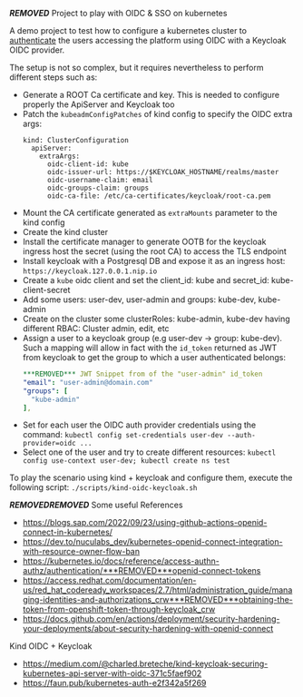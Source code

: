 ***REMOVED*** Project to play with OIDC & SSO on kubernetes

A demo project to test how to configure a kubernetes cluster to [authenticate](https://kubernetes.io/docs/reference/access-authn-authz/authentication/***REMOVED***openid-connect-tokens) the users accessing the platform
using OIDC with a Keycloak OIDC provider.

The setup is not so complex, but it requires nevertheless to perform different steps such as:
- Generate a ROOT Ca certificate and key. This is needed to configure properly the ApiServer and Keycloak too
- Patch the `kubeadmConfigPatches` of kind config to specify the OIDC extra args:
  ```
  kind: ClusterConfiguration
    apiServer:
      extraArgs:
        oidc-client-id: kube
        oidc-issuer-url: https://$KEYCLOAK_HOSTNAME/realms/master
        oidc-username-claim: email
        oidc-groups-claim: groups
        oidc-ca-file: /etc/ca-certificates/keycloak/root-ca.pem
  ```
- Mount the CA certificate generated as `extraMounts` parameter to the kind config
- Create the kind cluster
- Install the certificate manager to generate OOTB for the keycloak ingress host the secret (using the root CA) to access the TLS endpoint
- Install keycloak with a Postgresql DB and expose it as an ingress host: `https://keycloak.127.0.0.1.nip.io` 
- Create a `kube` oidc client and set the client_id: kube and secret_id: kube-client-secret
- Add some users: user-dev, user-admin and groups: kube-dev, kube-admin
- Create on the cluster some clusterRoles: kube-admin, kube-dev having different RBAC: Cluster admin, edit, etc
- Assign a user to a keycloak group (e.g user-dev -> group: kube-dev). Such a mapping will allow in fact with the `id_token` returned as JWT from keycloak to get the group to which a user authenticated belongs:
  ```yaml
  ***REMOVED*** JWT Snippet from of the "user-admin" id_token
  "email": "user-admin@domain.com"
  "groups": [
    "kube-admin"
  ],
  ```
- Set for each user the OIDC auth provider credentials using the command: `kubectl config set-credentials user-dev --auth-provider=oidc ...` 
- Select one of the user and try to create different resources: `kubectl config use-context user-dev; kubectl create ns test`

To play the scenario using kind + keycloak and configure them, execute the following script: `./scripts/kind-oidc-keycloak.sh`

***REMOVED******REMOVED*** Some useful References

- https://blogs.sap.com/2022/09/23/using-github-actions-openid-connect-in-kubernetes/
- https://dev.to/nuculabs_dev/kubernetes-openid-connect-integration-with-resource-owner-flow-ban
- https://kubernetes.io/docs/reference/access-authn-authz/authentication/***REMOVED***openid-connect-tokens
- https://access.redhat.com/documentation/en-us/red_hat_codeready_workspaces/2.7/html/administration_guide/managing-identities-and-authorizations_crw***REMOVED***obtaining-the-token-from-openshift-token-through-keycloak_crw
- https://docs.github.com/en/actions/deployment/security-hardening-your-deployments/about-security-hardening-with-openid-connect

Kind OIDC + Keycloak

- https://medium.com/@charled.breteche/kind-keycloak-securing-kubernetes-api-server-with-oidc-371c5faef902
- https://faun.pub/kubernetes-auth-e2f342a5f269
